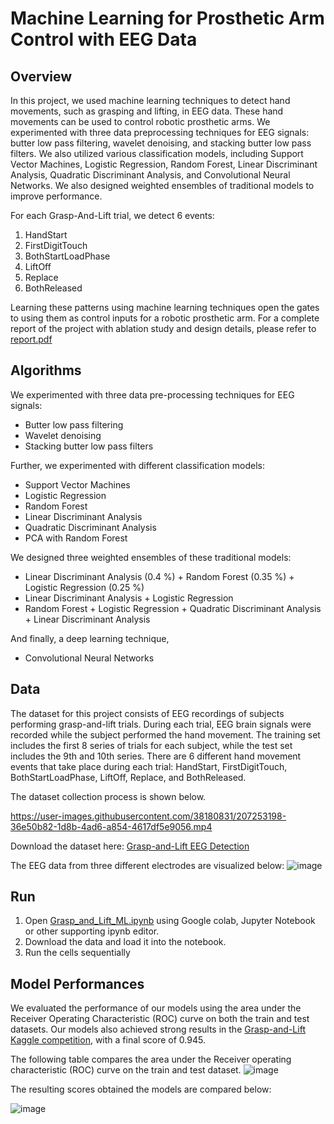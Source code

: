 # Machine Learning for Prosthetic Arm Control with EEG Data

## Overview
In this project, we used machine learning techniques to detect hand movements, such as grasping and lifting, in EEG data. These hand movements can be used to control robotic prosthetic arms. We experimented with three data preprocessing techniques for EEG signals: butter low pass filtering, wavelet denoising, and stacking butter low pass filters. We also utilized various classification models, including Support Vector Machines, Logistic Regression, Random Forest, Linear Discriminant Analysis, Quadratic Discriminant Analysis, and Convolutional Neural Networks. We also designed weighted ensembles of traditional models to improve performance.

For each Grasp-And-Lift trial, we detect 6 events:

1. HandStart
2. FirstDigitTouch
3. BothStartLoadPhase
4. LiftOff
5. Replace
6. BothReleased

Learning these patterns using machine learning techniques open the gates to using them as control inputs for a robotic prosthetic arm. 
For a complete report of the project with ablation study and design details, please refer to [report.pdf](https://github.com/williamcfrancis/Grasp-and-Lift-EEG-Detection-using-ML-algorithms/blob/main/Report.pdf)

## Algorithms
We experimented with three data pre-processing techniques for EEG signals: 

* Butter low pass filtering
* Wavelet denoising
* Stacking butter low pass filters 

Further, we experimented with different classification models: 

* Support Vector Machines 
* Logistic Regression
* Random Forest
* Linear Discriminant Analysis
* Quadratic Discriminant Analysis
* PCA with Random Forest

We designed three weighted ensembles of these traditional models:

* Linear Discriminant Analysis (0.4 %) + Random Forest (0.35 %) + Logistic Regression (0.25 %)
* Linear Discriminant Analysis + Logistic Regression
* Random Forest + Logistic Regression + Quadratic Discriminant Analysis + Linear Discriminant Analysis

And finally, a deep learning technique,

* Convolutional Neural Networks

## Data
The dataset for this project consists of EEG recordings of subjects performing grasp-and-lift trials. During each trial, EEG brain signals were recorded while the subject performed the hand movement. The training set includes the first 8 series of trials for each subject, while the test set includes the 9th and 10th series. There are 6 different hand movement events that take place during each trial: HandStart, FirstDigitTouch, BothStartLoadPhase, LiftOff, Replace, and BothReleased.

The dataset collection process is shown below.

https://user-images.githubusercontent.com/38180831/207253198-36e50b82-1d8b-4ad6-a854-4617df5e9056.mp4

Download the dataset here: [Grasp-and-Lift EEG Detection](https://www.kaggle.com/competitions/grasp-and-lift-eeg-detection/data)

The EEG data from three different electrodes are visualized below:
![image](https://user-images.githubusercontent.com/38180831/207249694-3473e787-21cb-4db4-987c-2d6e6ab7ce94.png)

## Run
1. Open [Grasp_and_Lift_ML.ipynb](https://github.com/williamcfrancis/Grasp-and-Lift-EEG-Detection-using-ML-algorithms/blob/main/Grasp_and_Lift_ML.ipynb) using Google colab, Jupyter Notebook or other supporting ipynb editor. 
2. Download the data and load it into the notebook.
3. Run the cells sequentially

## Model Performances
We evaluated the performance of our models using the area under the Receiver Operating Characteristic (ROC) curve on both the train and test datasets. Our models also achieved strong results in the [Grasp-and-Lift Kaggle competition](https://www.kaggle.com/competitions/grasp-and-lift-eeg-detection/overview), with a final score of 0.945.

The following table compares the area under the Receiver operating characteristic (ROC) curve on the train and test dataset. 
![image](https://user-images.githubusercontent.com/38180831/207251070-329e5aa7-1473-4491-90b8-9129844e0649.png)

The resulting scores obtained the models are compared below:

![image](https://user-images.githubusercontent.com/38180831/207251882-74acf500-a754-44a8-95c8-49c3d704cfea.png)


